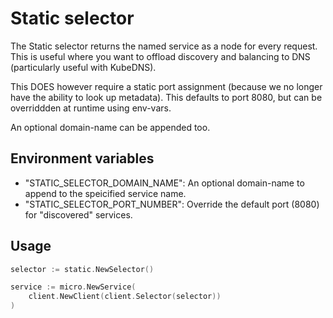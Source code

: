# Static selector

The Static selector returns the named service as a node for every request. This is useful where you want to 
offload discovery and balancing to DNS (particularly useful with KubeDNS).

This DOES however require a static port assignment (because we no longer have the ability to look up metadata). This defaults to port 8080, but can be overriddden at runtime using env-vars.

An optional domain-name can be appended too.


## Environment variables

* "STATIC_SELECTOR_DOMAIN_NAME": An optional domain-name to append to the speicified service name.
* "STATIC_SELECTOR_PORT_NUMBER": Override the default port (8080) for "discovered" services.


## Usage

```go
selector := static.NewSelector()

service := micro.NewService(
	client.NewClient(client.Selector(selector))
)
```

